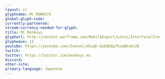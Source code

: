 ```yaml
---
layout: cc
glyphname: MC MONKEYS
global-glyph-code: 
currently-partnered: 
stream-currency-needed-for-glyph: 
title: MC Monkeys 
glyphurl: http://content.warframe.com/MobileExport/Lotus/Interface/Icons/Player/ContentCreators/MCMonkeys.png
glyphwave: 11
youtube: https://youtube.com/channel/UCwqh-6pDdE6pfhzaW6sHsZQ
twitch: 
twitter: https://twitter.com/monkeys_mc
discord: 
other-site: 
primary-language: Japanese
---
```


